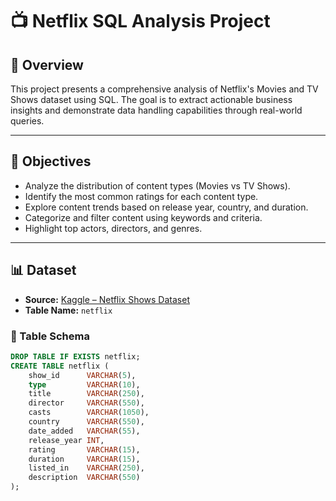 # 📺 Netflix SQL Analysis Project

## 🧾 Overview
This project presents a comprehensive analysis of Netflix's Movies and TV Shows dataset using SQL. The goal is to extract actionable business insights and demonstrate data handling capabilities through real-world queries.

---

## 🎯 Objectives

- Analyze the distribution of content types (Movies vs TV Shows).
- Identify the most common ratings for each content type.
- Explore content trends based on release year, country, and duration.
- Categorize and filter content using keywords and criteria.
- Highlight top actors, directors, and genres.

---

## 📊 Dataset

- **Source:** [Kaggle – Netflix Shows Dataset](https://www.kaggle.com/datasets/shivamb/netflix-shows)
- **Table Name:** `netflix`

### 📁 Table Schema

```sql
DROP TABLE IF EXISTS netflix;
CREATE TABLE netflix (
    show_id      VARCHAR(5),
    type         VARCHAR(10),
    title        VARCHAR(250),
    director     VARCHAR(550),
    casts        VARCHAR(1050),
    country      VARCHAR(550),
    date_added   VARCHAR(55),
    release_year INT,
    rating       VARCHAR(15),
    duration     VARCHAR(15),
    listed_in    VARCHAR(250),
    description  VARCHAR(550)
);
